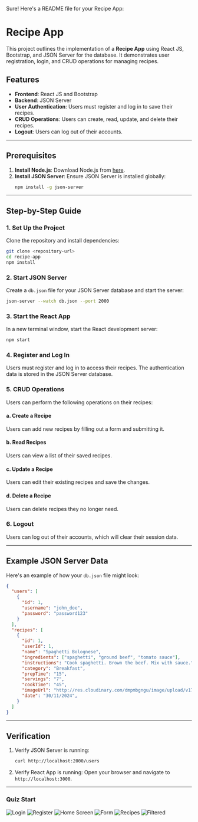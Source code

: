 Sure! Here's a README file for your Recipe App:

# Recipe App

This project outlines the implementation of a **Recipe App** using React JS, Bootstrap, and JSON Server for the database. It demonstrates user registration, login, and CRUD operations for managing recipes.

## Features
- **Frontend**: React JS and Bootstrap
- **Backend**: JSON Server
- **User Authentication**: Users must register and log in to save their recipes.
- **CRUD Operations**: Users can create, read, update, and delete their recipes.
- **Logout**: Users can log out of their accounts.

---

## Prerequisites
1. **Install Node.js**: Download Node.js from [here](https://nodejs.org/).
2. **Install JSON Server**: Ensure JSON Server is installed globally:
   ```bash
   npm install -g json-server
   ```

---

## Step-by-Step Guide

### 1. Set Up the Project
Clone the repository and install dependencies:
```bash
git clone <repository-url>
cd recipe-app
npm install
```

### 2. Start JSON Server
Create a `db.json` file for your JSON Server database and start the server:
```bash
json-server --watch db.json --port 2000
```

### 3. Start the React App
In a new terminal window, start the React development server:
```bash
npm start
```

### 4. Register and Log In
Users must register and log in to access their recipes. The authentication data is stored in the JSON Server database.

### 5. CRUD Operations
Users can perform the following operations on their recipes:

#### a. Create a Recipe
Users can add new recipes by filling out a form and submitting it.

#### b. Read Recipes
Users can view a list of their saved recipes.

#### c. Update a Recipe
Users can edit their existing recipes and save the changes.

#### d. Delete a Recipe
Users can delete recipes they no longer need.

### 6. Logout
Users can log out of their accounts, which will clear their session data.

---

## Example JSON Server Data

Here's an example of how your `db.json` file might look:

```json
{
  "users": [
    {
      "id": 1,
      "username": "john_doe",
      "password": "password123"
    }
  ],
  "recipes": [
    {
      "id": 1,
      "userId": 1,
      "name": "Spaghetti Bolognese",
      "ingredients": ["spaghetti", "ground beef", "tomato sauce"],
      "instructions": "Cook spaghetti. Brown the beef. Mix with sauce.",
      "category": "Breakfast",
      "prepTime": "15",
      "servings": "7",
      "cookTime": "45",
      "imageUrl": "http://res.cloudinary.com/dmpmbgngu/image/upload/v1732959545/jyqxjhw1gfpu996isyvf.jpg",
      "date": "30/11/2024",
    }
  ]
}
```

---

## Verification
1. Verify JSON Server is running:
   ```bash
   curl http://localhost:2000/users
   ```
2. Verify React App is running:
   Open your browser and navigate to `http://localhost:3000`.

---

### Quiz Start
![Login](src/assets/pic1.PNG)
![Register](src/assets/register.PNG)
![Home Screen](src/assets/pic2.PNG)
![Form](src/assets/pic3.PNG)
![Recipes](src/assets/pic4.PNG)
![Filtered](src/assets/pic5.PNG)

